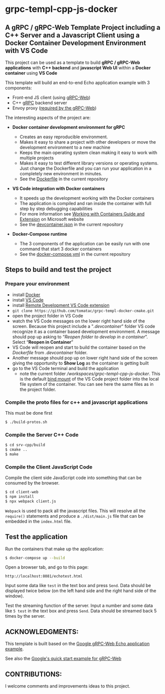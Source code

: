 grpc-templ-cpp-js-docker
=======================

## A gRPC / gRPC-Web Template Project including a C++ Server and a Javascript Client using a Docker Container Development Environment with VS Code

This project can be used as a template to build **gRPC / gRPC-Web applications** with **C++ backend** and **javascript Web UI** within a **Docker container** using **VS Code**

This template will build an end-to-end Echo application example with 3 components:
 - Front-end JS client (using [gRPC-Web](https://grpc.io/docs/platforms/web/))
 - C++ [gRPC](https://grpc.io/) backend server
 - Envoy proxy ([required by the gRPC-Web](https://grpc.io/blog/state-of-grpc-web/))

The interesting aspects of the project are:
- **Docker container development environment for gRPC**
    - Creates an easy reproducible environment.
    - Makes it easy to share a project with other developers or move the development environment to a new machine
    - Keeps the main operating system clean making it easy to work with multiple projects
    - Makes it easy to test different library versions or operating systems. Just change the Dockerfile and you can run your application in a completely new environment in minutes.
    - See the [Dockerfile](https://github.com/tomatac/grpc-templ-cpp-js-docker/blob/main/.devcontainer/Dockerfile) in the current repository

- **VS Code integration with Docker containers** 
    - It speeds up the development working with the Docker containers
    - The application is compiled and ran inside the container with full step by step debugging capabilities
    - For more information see [Working with Containers Guide and Extension](https://code.visualstudio.com/docs/containers/overview) on Microsoft website
    - See the [devcontainer.json](https://github.com/tomatac/grpc-templ-cpp-js-docker/blob/main/.devcontainer/devcontainer.json) in the current repository    

- **Docker-Compose runtime** 
    - The 3 components of the application can be easily run with one command that start 3 docker containers
    - See the [docker-compose.yml](https://github.com/tomatac/grpc-templ-cpp-js-docker/blob/main/docker-compose.yml) in the current repository

## Steps to build and test the project

### Prepare your environment 
- install [Docker](https://docs.docker.com/get-docker/)
- install [VS Code](https://code.visualstudio.com/download)
- install [Remote Development VS Code extension](https://marketplace.visualstudio.com/items?itemName=ms-vscode-remote.vscode-remote-extensionpack)
- `git clone https://github.com/tomatac/grpc-templ-docker-cmake.git`
- open the project folder in VS Code
- watch the VS Code messages on the lower right hand side of the screen. Because this project include a "*.devcontainer*" folder VS code recognize it as a container based development environment. A message should pop up asking to “*Reopen folder to develop in a container*”. Select “**Reopen in Container**”
- VS Code will reopen and start to build the container based on the *Dockerfile* from *.devcontainer* folder.
- Another message should pop up on lower right hand side of the screen giving the opportunity to **Show Log** as the container is getting built
- go to the VS Code terminal and build the application
    - note the current folder */workspaces/grpc-templ-cpp-js-docker*. This is the default [bind mount](https://docs.docker.com/storage/bind-mounts/) of the VS Code project folder into the local file system of the container. You can see here the same files as in the project folder.

### Compile the proto files for c++ and javascript applications
This must be done first
```sh
$ ./build-protos.sh 
```

### Compile the Server C++ Code
```sh
$ cd srv-cpp/build
$ cmake ..
$ make
```

### Compile the Client JavaScript Code
Compile the client side JavaScript code into something that can be consumed by the browser.

```sh
$ cd client-web
$ npm install
$ npx webpack client.js
```

`Webpack` is used to pack all the javascript files.  This will resolve all the `require()` statements and produce a `./dist/main.js` file that can be embedded in the `index.html` file.

## Test the application
Run the containers that make up the application:
```sh
$ docker-compose up --build
```

Open a browser tab, and go to this page:
```
http://localhost:8081/echotest.html
```
Input some data like `test` in the text box and press `Send`. Data should be displayed twice below (on the left hand side and the right hand side of the window).

Test the streaming function of the server. Input a number and some data like `5 test` in the text box and press `Send`. Data should be streamed back 5 times by the server.


## ACKNOWLEDGMENTS:
This template is built based on the [Google gRPC-Web Echo application example](https://github.com/grpc/grpc-web/tree/master/net/grpc/gateway/examples/echo).

See also the [Google's quick start example for gRPC-Web](https://grpc.io/docs/platforms/web/quickstart/)

## CONTRIBUTIONS:
I welcome comments and improvements ideas to this project.

